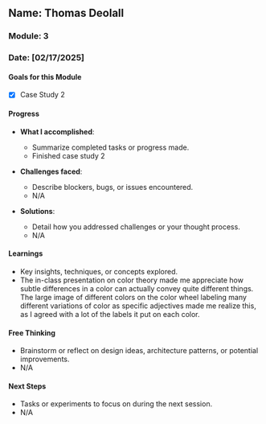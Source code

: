 <!-- Markdown Docs: https://docs.github.com/en/get-started/writing-on-github/getting-started-with-writing-and-formatting-on-github/basic-writing-and-formatting-syntax -->
## Name: Thomas Deolall
### Module: 3

<!-- Repeat the below as needed-->
### Date: [02/17/2025]

#### Goals for this Module
- [x] Case Study 2

#### Progress
- **What I accomplished**:
  - Summarize completed tasks or progress made.
  - Finished case study 2
    
- **Challenges faced**:
  - Describe blockers, bugs, or issues encountered.
  -  N/A
    
- **Solutions**:
  - Detail how you addressed challenges or your thought process.
  -  N/A

#### Learnings
- Key insights, techniques, or concepts explored.
-  The in-class presentation on color theory made me appreciate how subtle differences in a color can actually convey quite different things. The large image of different colors on the color wheel labeling many different variations of color as specific adjectives made me realize this, as I agreed with a lot of the labels it put on each color.

#### Free Thinking
- Brainstorm or reflect on design ideas, architecture patterns, or potential improvements.
-  N/A
  <!--Your entry here or N/A if not applicable for this entry-->


#### Next Steps
- Tasks or experiments to focus on during the next session.
-  N/A

